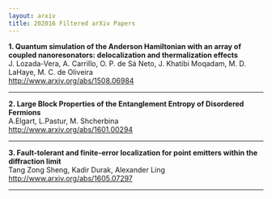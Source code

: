 ```yaml
---
layout: arxiv
title: 202016 Filtered arXiv Papers
---
```


**1.    Quantum simulation of the Anderson Hamiltonian with an array of coupled nanoresonators: delocalization and thermalization effects**  
J. Lozada-Vera, A. Carrillo, O. P. de Sá Neto, J. Khatibi Moqadam, M. D. LaHaye, M. C. de Oliveira  
http://www.arxiv.org/abs/1508.06984  
<blockquote>
<p>

</p>
</blockquote>

------

**2.    Large Block Properties of the Entanglement Entropy of Disordered Fermions**  
A.Elgart, L.Pastur, M. Shcherbina  
http://www.arxiv.org/abs/1601.00294  
<blockquote>
<p>

</p>
</blockquote>

------

**3.    Fault-tolerant and finite-error localization for point emitters within the diffraction limit**  
Tang Zong Sheng, Kadir Durak, Alexander Ling  
http://www.arxiv.org/abs/1605.07297  
<blockquote>
<p>

</p>
</blockquote>

------

